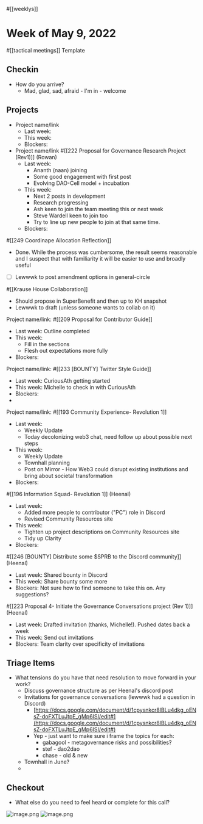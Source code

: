 #[[weeklys]] 
# Week of May 9, 2022
#[[tactical meetings]] Template

## Checkin
- How do you arrive?
	- Mad, glad, sad, afraid - I'm in - welcome

## Projects
- Project name/link
	- Last week:
	- This week:
	- Blockers:
- Project name/link #[[222 Proposal for Governance Research Project (Rev1)]] (Rowan)
	- Last week: 
		- Ananth (naan) joining
		- Some good engagement with first post
		- Evolving DAO-Cell model + incubation
	- This week:
		- Next 2 posts in development 
		- Research progressing
		- Ash keen to join the team meeting this or next week
		- Steve Wardell keen to join too 
		- Try to line up new people to join at that same time. 
	- Blockers:


#[[249 Coordinape Allocation Reflection]] 
- Done. While the process was cumbersome, the result seems reasonable and I suspect that with familiarity it will be easier to use and broadly useful
- [ ] Lewwwk to post amendment options in general-circle

#[[Krause House Collaboration]] 
- Should propose in SuperBenefit and then up to KH snapshot
- Lewwwk to draft (unless someone wants to collab on it)

Project name/link: #[[209 Proposal for Contributor Guide]] 
- Last week: Outline completed 
- This week: 
	- Fill in the sections 
	- Flesh out expectations more fully
- Blockers: 


Project name/link: #[[233 [BOUNTY] Twitter Style Guide]] 
- Last week: CuriousAth getting started
- This week: Michelle to check in with CuriousAth
- Blockers: 
- 

Project name/link: #[[193 Community Experience- Revolution 1]] 
- Last week: 
	- Weekly Update
	- Today decolonizing web3 chat, need follow up about possible next steps
- This week: 
	- Weekly Update
	- Townhall planning
	- Post on Mirror - How Web3 could disrupt existing institutions and bring about societal transformation
- Blockers:

#[[196 Information Squad- Revolution 1]]  (Heenal)
- Last week:
	- Added more  people to contributor ("PC") role in Discord
	- Revised Community Resources site
- This week:
	- Tighten up project descriptions on Community Resources site
	- Tidy up Clarity
- Blockers: 

#[[246 [BOUNTY] Distribute some $SPRB to the Discord community]] (Heenal)
- Last week: Shared bounty in Discord
- This week: Share bounty some more
- Blockers: Not sure how to find someone to take this on. Any suggestions?

#[[223 Proposal 4- Initiate the Governance Conversations project (Rev 1)]] (Heenal)
- Last week: Drafted invitation (thanks, Michelle!). Pushed dates back a week
- This week: Send out invitations
- Blockers: Team clarity over specificity of invitations


## Triage Items
- What tensions do you have that need resolution to move forward in your work?
	- Discuss governance structure as per Heenal's discord post
	- Invitations for governance conversations (lewwwk had a question in Discord)
		- [https://docs.google.com/document/d/1cpysnkcr8lBLu4dkg_oENsZ-doFXTLuJtpE_gMp6ISI/edit#](https://docs.google.com/document/d/1cpysnkcr8lBLu4dkg_oENsZ-doFXTLuJtpE_gMp6ISI/edit#) 
		- Yep - just want to make sure i frame the topics for each:
			- gabagool - metagovernance risks and possibilities?
			- stef - dao2dao
			- chase - old & new
	- Townhall in June?
	- 



## Checkout
- What else do you need to feel heard or complete for this call?



![image.png](197991f1-67bb-4bf9-8cf0-0c4e02d41562.png)
![image.png](a92467e8-8125-486a-9fe8-8d96fa3cc814.png)